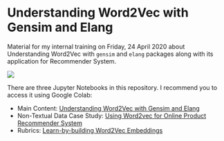 # Understanding Word2Vec with Gensim and Elang

Material for my internal training on Friday, 24 April 2020 about Understanding Word2Vec with `gensim` and `elang` packages along with its application for Recommender System.

![](https://raw.githubusercontent.com/tomytjandra/word2vec-embeddings/master/assets/mindmap.png)

There are three Jupyter Notebooks in this repository. I recommend you to access it using Google Colab:
- Main Content: [Understanding Word2Vec with Gensim and Elang](https://colab.research.google.com/drive/1bk5ezneR9Vd3QJtPZ9eck_l8MfoAkFuz)
- Non-Textual Data Case Study: [Using Word2vec for Online Product Recommender System](https://colab.research.google.com/drive/1gkbX3i0ee35rLL4_DzHCmpSC6OPoACF8)
- Rubrics: [Learn-by-building Word2Vec Embeddings](https://colab.research.google.com/drive/11mY_dhfZ9K-c_nec50H9GL9f_OT3dwDs)
